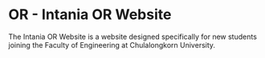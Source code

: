 # OR - Intania OR Website 
The Intania OR Website is a website designed specifically for new students joining the Faculty of Engineering at Chulalongkorn University. 





